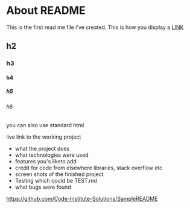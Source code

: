 # About README

This is the first read me file i've created. 
This is how you display a [LINK](https://www.wiki.org)

## h2 
### h3 
#### h4 
##### h5 
###### h6

you can also use standard html

live link to the working project

- what the project does
- what technologies were used
- features you's liketo add
- credit for code from elsewhere libraries, stack overflow etc
- screen shots of the finished project
- Testing which could be TEST.md
- what bugs were found

https://github.com/Code-Institute-Solutions/SampleREADME